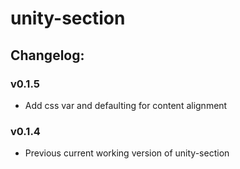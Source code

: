 # unity-section

## Changelog:

### v0.1.5
- Add css var and defaulting for content alignment

### v0.1.4
- Previous current working version of unity-section
